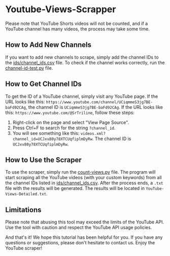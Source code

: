 # Youtube-Views-Scrapper
Please note that YouTube Shorts videos will not be counted, and if a YouTube channel has many videos, the process may take some time.

## How to Add New Channels
If you want to add new channels to scrape, simply add the channel IDs to the [ids/channel_ids.csv](ids/channel_ids.csv) file. To check if the channel works correctly, run the [channel-id-test.py](channel-id-test.py) file.

## How to Get Channel IDs
To get the ID of a YouTube channel, simply visit any YouTube page. If the URL looks like this: `https://www.youtube.com/channel/UCiqmmeS3jg7BE-baFd92CAg`, the channel ID is `UCiqmmeS3jg7BE-baFd92CAg`. If the URL looks like this: `https://www.youtube.com/@SrTriline`, follow these steps:

1. Right-click on the page and select "View Page Source".
2. Press Ctrl+F to search for the string `?channel_id`.
3. You will see something like this: `videos.xml?channel_id=UCJxv80y78XTCUqfiplmDyRw`. The channel ID is `UCJxv80y78XTCUqfiplmDyRw`.

## How to Use the Scraper
To use the scraper, simply run the [count-views.py](count-views.py) file. The program will start scraping all the YouTube videos (with your custom keywords) from all the channel IDs listed in [ids/channel_ids.csv](ids/channel_ids.csv). After the process ends, a `.txt` file with the results will be generated. The results will be located in `YouTube-Views-Detailed.txt`.

## Limitations
Please note that abusing this tool may exceed the limits of the YouTube API. Use the tool with caution and respect the YouTube API usage policies.

And that's it! We hope this tutorial has been helpful for you. If you have any questions or suggestions, please don't hesitate to contact us. Enjoy the YouTube scraper!

